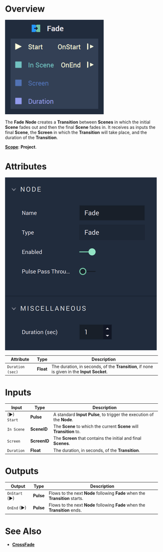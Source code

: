# Overview

![The Fade Node.](../../.gitbook/assets/fadenode.png)

The **Fade** **Node** creates a **Transition** between **Scenes** in which the initial **Scene** fades out and then the final **Scene** fades in. It receives as inputs the final **Scene**, the **Screen** in which the **Transition** will take place, and the duration of the **Transition**.

[**Scope**](../overview.md#scopes): **Project**.

# Attributes

![The Fade Node Attributes.](../../.gitbook/assets/fadeatts.png)

|Attribute|Type|Description|
|---|---|---|
| `Duration (sec)` | **Float** | The duration, in seconds, of the **Transition**, if none is given in the **Input Socket**. |


# Inputs

|Input|Type|Description|
|---|---|---|
|(►) `Start` | **Pulse** | A standard **Input Pulse**, to trigger the execution of the **Node**. |
| `In Scene` | **SceneID** | The **Scene** to which the current **Scene** will **Transition** to. |
| `Screen` | **ScreenID** | The **Screen** that contains the initial and final **Scenes**. |
| `Duration` | **Float** | The duration, in seconds, of the **Transition**. |

# Outputs

|Output|Type|Description|
|---|---|---|
| `OnStart` (►) | **Pulse** | Flows to the next **Node** following **Fade** when the **Transition** starts. |
| `OnEnd` (►) | **Pulse** | Flows to the next **Node** following **Fade** when the **Transition** ends.  |


# See Also

* [**CrossFade**](crossfade.md)

